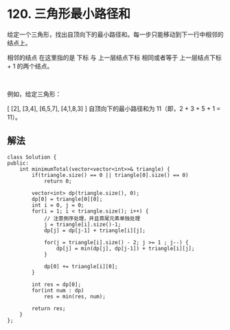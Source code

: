 # 120. 三角形最小路径和
给定一个三角形，找出自顶向下的最小路径和。每一步只能移动到下一行中相邻的结点上。

相邻的结点 在这里指的是 下标 与 上一层结点下标 相同或者等于 上一层结点下标 + 1 的两个结点。

 

例如，给定三角形：

[
     [2],
    [3,4],
   [6,5,7],
  [4,1,8,3]
]
自顶向下的最小路径和为 11（即，2 + 3 + 5 + 1 = 11）。


## 解法

```
class Solution {
public:
    int minimumTotal(vector<vector<int>>& triangle) {
        if(triangle.size() == 0 || triangle[0].size() == 0)
            return 0;

        vector<int> dp(triangle.size(), 0);
        dp[0] = triangle[0][0];
        int i = 0, j = 0;
        for(i = 1; i < triangle.size(); i++) {
            // 注意倒序处理，并且首尾元素单独处理
            j = triangle[i].size()-1;
            dp[j] = dp[j-1] + triangle[i][j];

            for(j = triangle[i].size() - 2; j >= 1 ; j--) {
                dp[j] = min(dp[j], dp[j-1]) + triangle[i][j];
            }

            dp[0] += triangle[i][0];
        }

        int res = dp[0];
        for(int num : dp)
            res = min(res, num);

        return res;
    }
};
```
